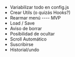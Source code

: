 - Variabilizar todo en config.js
- Crear Utils (o quizás Hooks?)
- Rearmar menú
---- MVP
- Load / Save
- Aviso de borrar
- Posibilidad de ocultar
- Scroll Automático
- Suscribirse
- Historial/undo